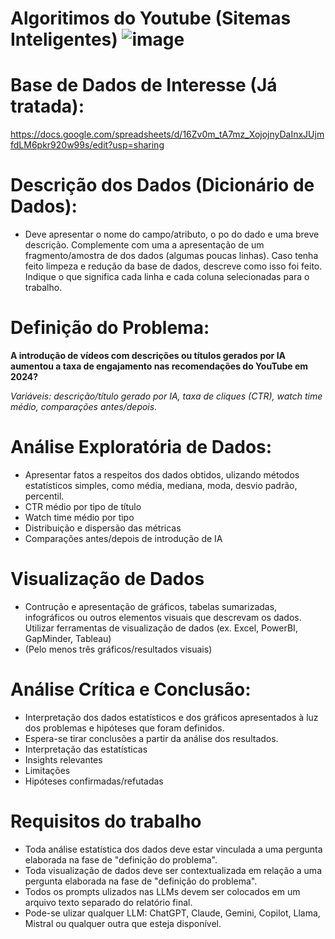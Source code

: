 # Algoritimos do Youtube (Sitemas Inteligentes) ![image](https://github.com/user-attachments/assets/a8415e71-32ca-4de1-a20a-0c7716f1b8ec)

# Base de Dados de Interesse (Já tratada):

https://docs.google.com/spreadsheets/d/16Zv0m_tA7mz_XojojnyDaInxJUjmfdLM6pkr920w99s/edit?usp=sharing

# Descrição dos Dados (Dicionário de Dados): 
* Deve apresentar o nome do campo/atributo, o po do dado e uma
breve descrição. Complemente com uma a apresentação de um fragmento/amostra de dos dados (algumas poucas linhas). Caso tenha feito limpeza e redução da
base de dados, descreve como isso foi feito. Indique o que significa cada linha e cada coluna selecionadas para o trabalho.

# Definição do Problema:

**A introdução de vídeos com descrições ou títulos gerados por IA aumentou a taxa de engajamento nas recomendações do YouTube em 2024?**

*Variáveis: descrição/título gerado por IA, taxa de cliques (CTR), watch time médio, comparações antes/depois.*

# Análise Exploratória de Dados:
* Apresentar fatos a respeitos dos dados obtidos, ulizando métodos estatísticos simples, como média, mediana, moda, desvio padrão, percentil.
* CTR médio por tipo de título
* Watch time médio por tipo
* Distribuição e dispersão das métricas
* Comparações antes/depois de introdução de IA

# Visualização de Dados
* Contrução e apresentação de gráficos, tabelas sumarizadas, infográficos ou outros elementos visuais que descrevam os dados. Utilizar ferramentas de visualização de dados (ex. Excel, PowerBI, GapMinder, Tableau)
* (Pelo menos três gráficos/resultados visuais)

# Análise Crítica e Conclusão:
* Interpretação dos dados estatísticos e dos gráficos apresentados à luz dos problemas e hipóteses que foram definidos.
* Espera-se tirar conclusões a partir da análise dos resultados.
* Interpretação das estatísticas
* Insights relevantes
* Limitações
* Hipóteses confirmadas/refutadas

# Requisitos do trabalho
* Toda análise estatística dos dados deve estar vinculada a uma pergunta elaborada na fase de "definição do problema".
* Toda visualização de dados deve ser contextualizada em relação a uma pergunta elaborada na fase de "definição do problema".
* Todos os prompts ulizados nas LLMs devem ser colocados em um arquivo texto separado do relatório final.
* Pode-se ulizar qualquer LLM: ChatGPT, Claude, Gemini, Copilot, Llama, Mistral ou qualquer outra que esteja disponível.

